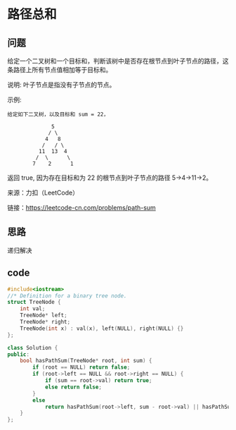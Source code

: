 # 路径总和

## 问题

给定一个二叉树和一个目标和，判断该树中是否存在根节点到叶子节点的路径，这条路径上所有节点值相加等于目标和。

说明: 叶子节点是指没有子节点的节点。

示例: 

	给定如下二叉树，以及目标和 sum = 22，

				  5
				 / \
				4   8
			   /   / \
			  11  13  4
			 /  \      \
			7    2      1
			
返回 true, 因为存在目标和为 22 的根节点到叶子节点的路径 5->4->11->2。

来源：力扣（LeetCode）

链接：https://leetcode-cn.com/problems/path-sum

## 思路

递归解决


## code

```cpp
#include<iostream>
//* Definition for a binary tree node.
struct TreeNode {
	int val;
	TreeNode* left;
	TreeNode* right;
	TreeNode(int x) : val(x), left(NULL), right(NULL) {}
};

class Solution {
public:
	bool hasPathSum(TreeNode* root, int sum) {
        if (root == NULL) return false;
        if (root->left == NULL && root->right == NULL) {
            if (sum == root->val) return true;
            else return false;
        }
        else
            return hasPathSum(root->left, sum - root->val) || hasPathSum(root->right, sum - root->val);
    }
};
```